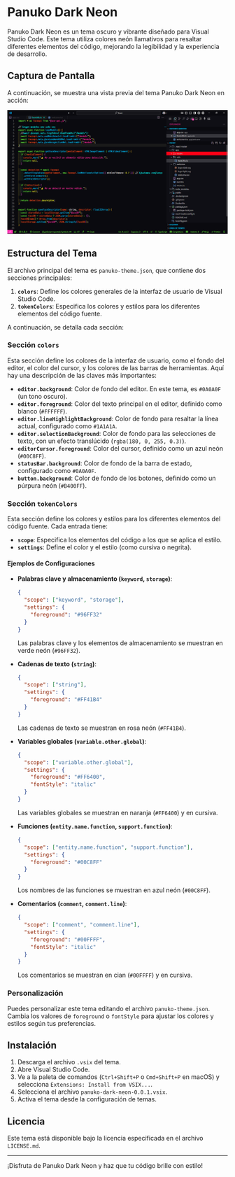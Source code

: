 # Panuko Dark Neon

Panuko Dark Neon es un tema oscuro y vibrante diseñado para Visual Studio Code. Este tema utiliza colores neón llamativos para resaltar diferentes elementos del código, mejorando la legibilidad y la experiencia de desarrollo.

## Captura de Pantalla

A continuación, se muestra una vista previa del tema Panuko Dark Neon en acción:

![Captura de Pantalla](./screenshot.png)

## Estructura del Tema

El archivo principal del tema es `panuko-theme.json`, que contiene dos secciones principales:

1. **`colors`**: Define los colores generales de la interfaz de usuario de Visual Studio Code.
2. **`tokenColors`**: Especifica los colores y estilos para los diferentes elementos del código fuente.

A continuación, se detalla cada sección:

### Sección `colors`

Esta sección define los colores de la interfaz de usuario, como el fondo del editor, el color del cursor, y los colores de las barras de herramientas. Aquí hay una descripción de las claves más importantes:

- **`editor.background`**: Color de fondo del editor. En este tema, es `#0A0A0F` (un tono oscuro).
- **`editor.foreground`**: Color del texto principal en el editor, definido como blanco (`#FFFFFF`).
- **`editor.lineHighlightBackground`**: Color de fondo para resaltar la línea actual, configurado como `#1A1A1A`.
- **`editor.selectionBackground`**: Color de fondo para las selecciones de texto, con un efecto translúcido (`rgba(180, 0, 255, 0.3)`).
- **`editorCursor.foreground`**: Color del cursor, definido como un azul neón (`#00C8FF`).
- **`statusBar.background`**: Color de fondo de la barra de estado, configurado como `#0A0A0F`.
- **`button.background`**: Color de fondo de los botones, definido como un púrpura neón (`#B400FF`).

### Sección `tokenColors`

Esta sección define los colores y estilos para los diferentes elementos del código fuente. Cada entrada tiene:

- **`scope`**: Especifica los elementos del código a los que se aplica el estilo.
- **`settings`**: Define el color y el estilo (como cursiva o negrita).

#### Ejemplos de Configuraciones

- **Palabras clave y almacenamiento (`keyword`, `storage`)**:
  ```json
  {
    "scope": ["keyword", "storage"],
    "settings": {
      "foreground": "#96FF32"
    }
  }
  ```
  Las palabras clave y los elementos de almacenamiento se muestran en verde neón (`#96FF32`).

- **Cadenas de texto (`string`)**:
  ```json
  {
    "scope": ["string"],
    "settings": {
      "foreground": "#FF41B4"
    }
  }
  ```
  Las cadenas de texto se muestran en rosa neón (`#FF41B4`).

- **Variables globales (`variable.other.global`)**:
  ```json
  {
    "scope": ["variable.other.global"],
    "settings": {
      "foreground": "#FF6400",
      "fontStyle": "italic"
    }
  }
  ```
  Las variables globales se muestran en naranja (`#FF6400`) y en cursiva.

- **Funciones (`entity.name.function`, `support.function`)**:
  ```json
  {
    "scope": ["entity.name.function", "support.function"],
    "settings": {
      "foreground": "#00C8FF"
    }
  }
  ```
  Los nombres de las funciones se muestran en azul neón (`#00C8FF`).

- **Comentarios (`comment`, `comment.line`)**:
  ```json
  {
    "scope": ["comment", "comment.line"],
    "settings": {
      "foreground": "#00FFFF",
      "fontStyle": "italic"
    }
  }
  ```
  Los comentarios se muestran en cian (`#00FFFF`) y en cursiva.

### Personalización

Puedes personalizar este tema editando el archivo `panuko-theme.json`. Cambia los valores de `foreground` o `fontStyle` para ajustar los colores y estilos según tus preferencias.

## Instalación

1. Descarga el archivo `.vsix` del tema.
2. Abre Visual Studio Code.
3. Ve a la paleta de comandos (`Ctrl+Shift+P` o `Cmd+Shift+P` en macOS) y selecciona `Extensions: Install from VSIX...`.
4. Selecciona el archivo `panuko-dark-neon-0.0.1.vsix`.
5. Activa el tema desde la configuración de temas.

## Licencia

Este tema está disponible bajo la licencia especificada en el archivo `LICENSE.md`.

---

¡Disfruta de Panuko Dark Neon y haz que tu código brille con estilo!
